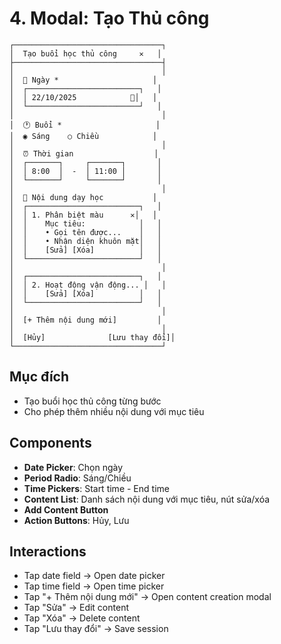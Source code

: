 # 4. Modal: Tạo Thủ công

```
┌─────────────────────────────────┐
│  Tạo buổi học thủ công     ✕   │
├─────────────────────────────────┤
│                                 │
│  📅 Ngày *                     │
│  ┌─────────────────────────┐   │
│  │ 22/10/2025            📅│   │
│  └─────────────────────────┘   │
│                                 │
│  🕐 Buổi *                     │
│  ◉ Sáng    ○ Chiều            │
│                                 │
│  ⏰ Thời gian                  │
│  ┌───────┐     ┌───────┐       │
│  │ 8:00  │  -  │ 11:00 │       │
│  └───────┘     └───────┘       │
│                                 │
│  📝 Nội dung dạy học           │
│  ┌─────────────────────────┐   │
│  │ 1. Phân biệt màu      ✕│   │
│  │    Mục tiêu:            │   │
│  │    • Gọi tên được...    │   │
│  │    • Nhận diện khuôn mặt│   │
│  │    [Sửa] [Xóa]          │   │
│  └─────────────────────────┘   │
│                                 │
│  ┌─────────────────────────┐   │
│  │ 2. Hoạt động vận động... │   │
│  │    [Sửa] [Xóa]          │   │
│  └─────────────────────────┘   │
│                                 │
│  [+ Thêm nội dung mới]         │
│                                 │
│  [Hủy]              [Lưu thay đổi]│
└─────────────────────────────────┘
```

## Mục đích

- Tạo buổi học thủ công từng bước
- Cho phép thêm nhiều nội dung với mục tiêu

## Components

- **Date Picker**: Chọn ngày
- **Period Radio**: Sáng/Chiều
- **Time Pickers**: Start time - End time
- **Content List**: Danh sách nội dung với mục tiêu, nút sửa/xóa
- **Add Content Button**
- **Action Buttons**: Hủy, Lưu

## Interactions

- Tap date field → Open date picker
- Tap time field → Open time picker
- Tap "+ Thêm nội dung mới" → Open content creation modal
- Tap "Sửa" → Edit content
- Tap "Xóa" → Delete content
- Tap "Lưu thay đổi" → Save session
